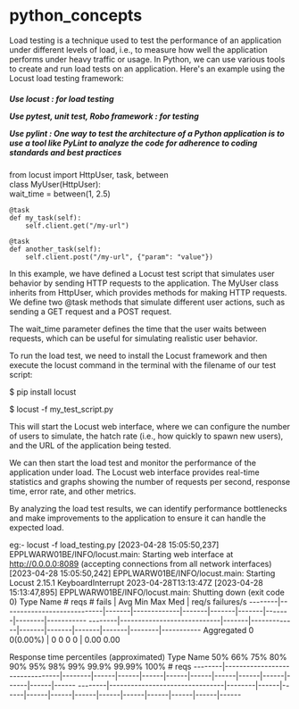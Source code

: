 # python_concepts
Load testing is a technique used to test the performance of an application under different levels of load, i.e., to measure how well the application performs under heavy traffic or usage. In Python, we can use various tools to create and run load tests on an application. Here's an example using the Locust load testing framework:
<h5> 
<b>
<i>

Use locust : for load testing

Use pytest, unit test, Robo framework : for testing

Use pylint : One way to test the architecture of a Python application is to use a tool like PyLint to analyze the code for adherence to coding standards and best practices


</i>
</b>
</h5>
<div>
<p>
from locust import HttpUser, task, between
<br>
class MyUser(HttpUser):
<br>
    wait_time = between(1, 2.5)

    @task
    def my_task(self):
        self.client.get("/my-url")

    @task
    def another_task(self):
        self.client.post("/my-url", {"param": "value"})
</p>
</div>
In this example, we have defined a Locust test script that simulates user behavior by sending HTTP requests to the application. The MyUser class inherits from HttpUser, which provides methods for making HTTP requests. We define two @task methods that simulate different user actions, such as sending a GET request and a POST request.

The wait_time parameter defines the time that the user waits between requests, which can be useful for simulating realistic user behavior.

To run the load test, we need to install the Locust framework and then execute the locust command in the terminal with the filename of our test script:

<div>
<p> $ pip install locust </p>
<p> $ locust -f my_test_script.py </p>
</div>

This will start the Locust web interface, where we can configure the number of users to simulate, the hatch rate (i.e., how quickly to spawn new users), and the URL of the application being tested.

We can then start the load test and monitor the performance of the application under load. The Locust web interface provides real-time statistics and graphs showing the number of requests per second, response time, error rate, and other metrics.

By analyzing the load test results, we can identify performance bottlenecks and make improvements to the application to ensure it can handle the expected load.

eg:- locust -f load_testing.py 
[2023-04-28 15:05:50,237] EPPLWARW01BE/INFO/locust.main: Starting web interface at http://0.0.0.0:8089 (accepting connections from all network interfaces)
[2023-04-28 15:05:50,242] EPPLWARW01BE/INFO/locust.main: Starting Locust 2.15.1
KeyboardInterrupt
2023-04-28T13:13:47Z
[2023-04-28 15:13:47,895] EPPLWARW01BE/INFO/locust.main: Shutting down (exit code 0)
Type     Name                          # reqs      # fails |    Avg     Min     Max    Med |   req/s  failures/s
--------|----------------------------|-------|-------------|-------|-------|-------|-------|--------|-----------
--------|----------------------------|-------|-------------|-------|-------|-------|-------|--------|-----------
         Aggregated                         0     0(0.00%) |      0       0       0      0 |    0.00        0.00

Response time percentiles (approximated)
Type     Name                                  50%    66%    75%    80%    90%    95%    98%    99%  99.9% 99.99%   100% # reqs
--------|--------------------------------|--------|------|------|------|------|------|------|------|------|------|------|------
--------|--------------------------------|--------|------|------|------|------|------|------|------|------|------|------|------